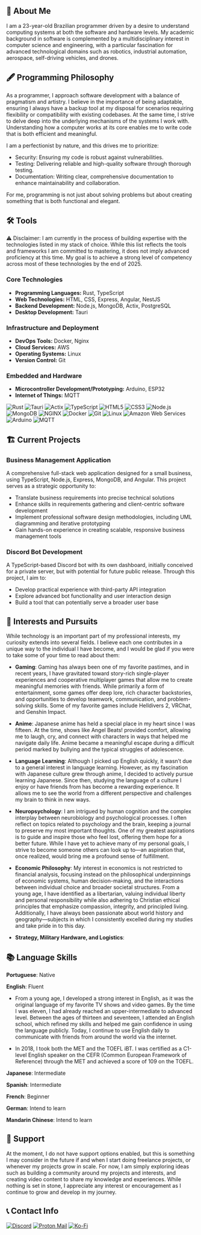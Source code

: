 ## 👤 About Me

I am a 23-year-old Brazilian programmer driven by a desire to understand computing systems at both the software and hardware levels. My academic background in software is complemented by a multidisciplinary interest in computer science and engineering, with a particular fascination for advanced technological domains such as robotics, industrial automation, aerospace, self-driving vehicles, and drones.

## 🖋️ Programming Philosophy

As a programmer, I approach software development with a balance of pragmatism and artistry. I believe in the importance of being adaptable, ensuring I always have a backup tool at my disposal for scenarios requiring flexibility or compatibility with existing codebases. At the same time, I strive to delve deep into the underlying mechanisms of the systems I work with. Understanding how a computer works at its core enables me to write code that is both efficient and meaningful.

I am a perfectionist by nature, and this drives me to prioritize:
- Security: Ensuring my code is robust against vulnerabilities.
- Testing: Delivering reliable and high-quality software through thorough testing.
- Documentation: Writing clear, comprehensive documentation to enhance maintainability and collaboration.

For me, programming is not just about solving problems but about creating something that is both functional and elegant.

## 🛠️ Tools

⚠️ Disclaimer:
I am currently in the process of building expertise with the technologies listed in my stack of choice. While this list reflects the tools and frameworks I am committed to mastering, it does not imply advanced proficiency at this time. My goal is to achieve a strong level of competency across most of these technologies by the end of 2025.

### Core Technologies

- **Programming Languages:** Rust, TypeScript
- **Web Technologies:** HTML, CSS, Express, Angular, NestJS
- **Backend Development:** Node.js, MongoDB, Actix, PostgreSQL
- **Desktop Development:** Tauri

### Infrastructure and Deployment

- **DevOps Tools:** Docker, Nginx
- **Cloud Services:** AWS
- **Operating Systems:** Linux
- **Version Control:** Git

### Embedded and Hardware

- **Microcontroller Development/Prototyping:** Arduino, ESP32
- **Internet of Things:** MQTT

![Rust](https://img.shields.io/static/v1?style=for-the-badge&message=Rust&color=000000&logo=Rust&logoColor=FFFFFF&label=)
![Tauri](https://img.shields.io/static/v1?style=for-the-badge&message=Tauri&color=222222&logo=Tauri&logoColor=24C8D8&label=)
![Actix](https://img.shields.io/static/v1?style=for-the-badge&message=Actix&color=000000&logo=Actix&logoColor=FFFFFF&label=)
![TypeScript](https://img.shields.io/static/v1?style=for-the-badge&message=TypeScript&color=3178C6&logo=TypeScript&logoColor=FFFFFF&label=)
![HTML5](https://img.shields.io/static/v1?style=for-the-badge&message=HTML5&color=E34F26&logo=HTML5&logoColor=FFFFFF&label=)
![CSS3](https://img.shields.io/static/v1?style=for-the-badge&message=CSS3&color=1572B6&logo=CSS3&logoColor=FFFFFF&label=)
![Node.js](https://img.shields.io/static/v1?style=for-the-badge&message=Node.js&color=5FA04E&logo=Node.js&logoColor=FFFFFF&label=)
![MongoDB](https://img.shields.io/static/v1?style=for-the-badge&message=MongoDB&color=47A248&logo=MongoDB&logoColor=FFFFFF&label=)
![NGINX](https://img.shields.io/static/v1?style=for-the-badge&message=NGINX&color=009639&logo=NGINX&logoColor=FFFFFF&label=)
![Docker](https://img.shields.io/static/v1?style=for-the-badge&message=Docker&color=2496ED&logo=Docker&logoColor=FFFFFF&label=)
![Git](https://img.shields.io/static/v1?style=for-the-badge&message=Git&color=F05032&logo=Git&logoColor=FFFFFF&label=)
![Linux](https://img.shields.io/static/v1?style=for-the-badge&message=Linux&color=222222&logo=Linux&logoColor=FCC624&label=)
![Amazon Web Services](https://img.shields.io/static/v1?style=for-the-badge&message=Amazon+Web+Services&color=232F3E&logo=Amazon+Web+Services&logoColor=FFFFFF&label=)
![Arduino](https://img.shields.io/static/v1?style=for-the-badge&message=Arduino&color=00878F&logo=Arduino&logoColor=FFFFFF&label=)
![MQTT](https://img.shields.io/static/v1?style=for-the-badge&message=MQTT&color=660066&logo=MQTT&logoColor=FFFFFF&label=)

## 🏗️ Current Projects

### Business Management Application
A comprehensive full-stack web application designed for a small business, using TypeScript, Node.js, Express, MongoDB, and Angular. This project serves as a strategic opportunity to:
- Translate business requirements into precise technical solutions
- Enhance skills in requirements gathering and client-centric software development
- Implement professional software design methodologies, including UML diagramming and iterative prototyping
- Gain hands-on experience in creating scalable, responsive business management tools

### Discord Bot Development
A TypeScript-based Discord bot with its own dashboard, initially conceived for a private server, but with potential for future public release. Through this project, I aim to:
- Develop practical experience with third-party API integration
- Explore advanced bot functionality and user interaction design
- Build a tool that can potentially serve a broader user base

## 🧠 Interests and Pursuits

While technology is an important part of my professional interests, my curiosity extends into several fields. I believe each one contributes in a unique way to the individual I have become, and I would be glad if you were to take some of your time to read about them:

- **Gaming**: Gaming has always been one of my favorite pastimes, and in recent years, I have gravitated toward story-rich single-player experiences and cooperative multiplayer games that allow me to create meaningful memories with friends. While primarily a form of entertainment, some games offer deep lore, rich character backstories, and opportunities to develop teamwork, communication, and problem-solving skills. Some of my favorite games include Helldivers 2, VRChat, and Genshin Impact.

- **Anime**: Japanese anime has held a special place in my heart since I was fifteen. At the time, shows like Angel Beats! provided comfort, allowing me to laugh, cry, and connect with characters in ways that helped me navigate daily life. Anime became a meaningful escape during a difficult period marked by bullying and the typical struggles of adolescence.

- **Language Learning**: Although I picked up English quickly, it wasn’t due to a general interest in language learning. However, as my fascination with Japanese culture grew through anime, I decided to actively pursue learning Japanese. Since then, studying the language of a culture I enjoy or have friends from has become a rewarding experience. It allows me to see the world from a different perspective and challenges my brain to think in new ways.

- **Neuropsychology**: I am intrigued by human cognition and the complex interplay between neurobiology and psychological processes. I often reflect on topics related to psychology and the brain, keeping a journal to preserve my most important thoughts. One of my greatest aspirations is to guide and inspire those who feel lost, offering them hope for a better future. While I have yet to achieve many of my personal goals, I strive to become someone others can look up to—an aspiration that, once realized, would bring me a profound sense of fulfillment.

- **Economic Philosophy**: My interest in economics is not restricted to financial analysis, focusing instead on the philosophical underpinnings of economic systems, human decision-making, and the interactions between individual choice and broader societal structures. From a young age, I have identified as a libertarian, valuing individual liberty and personal responsibility while also adhering to Christian ethical principles that emphasize compassion, integrity, and principled living. Additionally, I have always been passionate about world history and geography—subjects in which I consistently excelled during my studies and take pride in to this day.

- **Strategy, Military Hardware, and Logistics**: 

## 📚 Language Skills

**Portuguese**: Native

**English**: Fluent

- From a young age, I developed a strong interest in English, as it was the original language of my favorite TV shows and video games. By the time I was eleven, I had already reached an upper-intermediate to advanced level. Between the ages of thirteen and seventeen, I attended an English school, which refined my skills and helped me gain confidence in using the language publicly. Today, I continue to use English daily to communicate with friends from around the world via the internet.

- In 2018, I took both the MET and the TOEFL iBT. I was certified as a C1-level English speaker on the CEFR (Common European Framework of Reference) through the MET and achieved a score of 109 on the TOEFL.

**Japanese**: Intermediate

**Spanish**: Intermediate

**French**: Beginner

**German**: Intend to learn

**Mandarin Chinese**: Intend to learn

## 💖 Support

At the moment, I do not have support options enabled, but this is something I may consider in the future if and when I start doing freelance projects, or whenever my projects grow in scale. For now, I am simply exploring ideas such as building a community around my projects and interests, and creating video content to share my knowledge and experiences. While nothing is set in stone, I appreciate any interest or encouragement as I continue to grow and develop in my journey.

## 📞 Contact Info

<a href="https://discord.com/users/222899628725633024">![Discord](https://img.shields.io/static/v1?style=for-the-badge&message=Discord&color=5865F2&logo=Discord&logoColor=FFFFFF&label=)</a>
<a href="mailto:millionsnake@protonmail.com">![Proton Mail](https://img.shields.io/static/v1?style=for-the-badge&message=Proton+Mail&color=6D4AFF&logo=Proton+Mail&logoColor=FFFFFF&label=)</a>
<a href="ko-fi.com/millionsnake">![Ko-Fi](https://img.shields.io/badge/Ko--fi-F16061?style=for-the-badge&logo=ko-fi&logoColor=white)</a>
